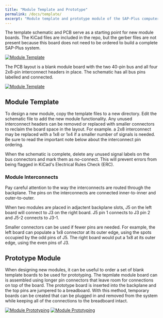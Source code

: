 ```yaml
---
title: "Module Template and Prototype"
permalink: /docs/template/
excerpt: "Module template and prototype module of the SAP-Plus computer"
---
```


The template schematic and PCB serve as a starting point for new module boards.  The KiCad files are included in the repo, but the gerber files are not present because this board does not need to be ordered to build a complete SAP-Plus system.

[![Module Template](../../assets/images/template-schematic-small.png "module template schematic")](../../assets/images/template-schematic.png)

The PCB layout is a blank module board with the two 40-pin bus and all four 2x8-pin interconnect headers in place. The schematic has all bus pins labelled and connected.

[![Module Template](../../assets/images/template-pcb-small.png "module template schematic")](../../assets/images/template-pcb.png)

## Module Template

To design a new module, copy the template files to a new directory.  Edit the schematic file to add the new module functionality.  Any unused interconnect headers can be removed or replaced with smaller connectors to reclaim the board space in the layout.  For example. a 2x8 interconnect may be replaced with a 1x8 or 1x4 if a smaller number of signals is needed.  Be sure to read the important note below about the interconnect pin ordering.

When the schematic is complete, delete any unused signal labels on the bus connectors and mark them as no-connect.  This will prevent errors from being flagged in KiCad's Electrical Rules Check (ERC).

### Module Interconnects

Pay careful attention to the way the interconnects are routed through the backplane. The pins on the interconnects are connected inner-to-inner and outer-to-outer.

When two modules are placed in adjactent backplane slots, J5 on the left board will connect to J3 on the right board. J5 pin 1 connects to J3 pin 2 and J5-2 connects to J3-1.

Smaller connectors can be used if fewer pins are needed.  For example, the left board can populate a 1x8 connector at its outer edge, using the spots occupied by the odd pins of J5. The right board would put a 1x8 at its outer edge, using the even pins of J3.

## Prototype Module

When designing new modules, it can be useful to order a set of blank template boards to be used for prototyping.  The tepmlate module board can is assembled using longer pin connectors that leave room for connections on top of the board. The prototype board is inserted into the backplane and the top pins are jumpered to a breadboard.  With this method, temporary boards can be created that can be plugged in and removed from the system while keeping all of the connections to the breadboard intact.

[![Module Prototyping](../../assets/images/template-prototype-small.png "module protoytype using template board")](../../assets/images/template-prototype.png) [![Module Prototyping](../../assets/images/template-pins-small.png "module protoytype using template board")](../../assets/images/template-pins.png)
